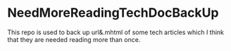 # NeedMoreReadingTechDocBackUp
This repo is used to back up  url&amp;.mhtml of  some tech articles  which I think that they are needed reading more than once.
